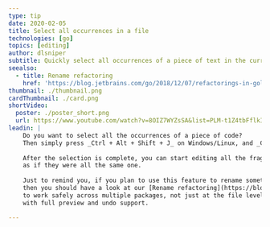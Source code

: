 ```yaml
---
type: tip
date: 2020-02-05
title: Select all occurrences in a file 
technologies: [go]
topics: [editing]
author: dlsniper
subtitle: Quickly select all occurrences of a piece of text in the current file
seealso:
  - title: Rename refactoring
    href: 'https://blog.jetbrains.com/go/2018/12/07/refactorings-in-goland-rename-refactoring/'
thumbnail: ./thumbnail.png
cardThumbnail: ./card.png
shortVideo:
  poster: ./poster_short.png
  url: https://www.youtube.com/watch?v=8OIZ7WYZsSA&list=PLM-t1Z4tbFflkIOaap4P-BV30ZrZwrDld&index=7
leadin: |
    Do you want to select all the occurrences of a piece of code?
    Then simply press _Ctrl + Alt + Shift + J_ on Windows/Linux, and _Cmd + ^ + G_ on macOS.
    
    After the selection is complete, you can start editing all the fragments
    as if they were all the same one.
    
    Just to remind you, if you plan to use this feature to rename something,
    then you should have a look at our [Rename refactoring](https://blog.jetbrains.com/go/2018/12/07/refactorings-in-goland-rename-refactoring/), which is designed
    to work safely across multiple packages, not just at the file level,
    with full preview and undo support.

---
```

